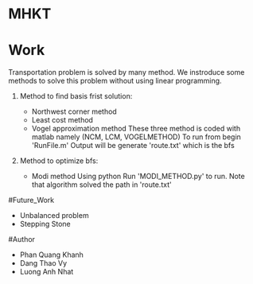 # MHKT

# Work
Transportation problem is solved by many method. We instroduce some methods to solve this problem without using linear programming.
1) Method to find basis frist solution:
	+ Northwest corner method
	+ Least cost method
	+ Vogel approximation method
These three method is coded with matlab namely (NCM, LCM, VOGELMETHOD)
To run from begin 'RunFile.m'
Output will be generate 'route.txt' which is the bfs

2) Method to optimize bfs:
	+ Modi method
Using python
Run 'MODI_METHOD.py' to run. Note that algorithm solved the path in 'route.txt'

#Future_Work 
+ Unbalanced problem
+ Stepping Stone

#Author
+ Phan Quang Khanh
+ Dang Thao Vy
+ Luong Anh Nhat

